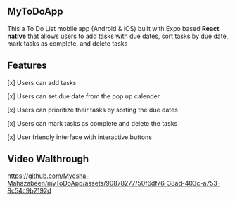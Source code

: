 ## MyToDoApp
This a To Do List mobile app (Android & iOS) built with Expo based **React native** that allows users to add tasks with due dates, sort tasks by due date, mark tasks as complete, and delete tasks

## Features
[x] Users can add tasks

[x] Users can set due date from the pop up calender

[x] Users can prioritize their tasks by sorting the due dates

[x] Users can mark tasks as complete and delete the tasks

[x] User friendly interface with interactive buttons

## Video Walthrough

https://github.com/Myesha-Mahazabeen/myToDoApp/assets/90878277/50f6df76-38ad-403c-a753-8c54c9b2192d

